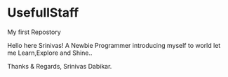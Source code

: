 # UsefullStaff
My first Repostory

Hello here Srinivas!
A Newbie Programmer introducing myself to world let me Learn,Explore and Shine..

Thanks & Regards,
Srinivas Dabikar.
